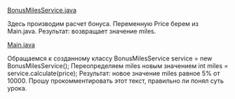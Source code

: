 [BonusMilesService.java](https://github.com/Lexx-Psi/Lec2.2-HW1-Miles2/blob/430e60d67db578f6e6c886d90f3ed065a876546d/BonusMilesService.java)

Здесь производим расчет бонуса. Переменную Price берем из Main.java. Результат: возвращает значение miles. 

[Main.java](https://github.com/Lexx-Psi/Lec2.2-HW1-Miles2/blob/430e60d67db578f6e6c886d90f3ed065a876546d/Main.java)

Обращаемся к созданному классу BonusMilesService service = new BonusMilesService();
Переопределяем miles новым значением int miles = service.calculate(price);
Результат: новое значение miles равное 5% от 10000. 
Прошу прокомментировать этот текст, правильно ли понял суть урока. 
